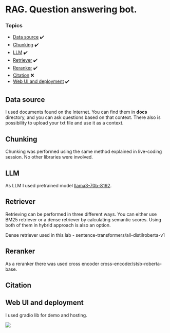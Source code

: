 # RAG. Question answering bot.

### Topics
  - [Data source](#data-source) ✔️
  - [Chunking](#chunking) ✔️
  - [LLM](#llm) ✔️
  - [Retriever](#retriever) ✔️
  - [Reranker](#reranker) ✔️
  - [Citation](#citation) ❌
  - [Web UI and deployment](#web-ui-and-deployment) ✔️


## Data source

I used documents found on the Internet. You can find them in **docs**  directory, and you can ask questions based on that context. There also is possibility to upload your txt file and use it as a context.

## Chunking
Chunking was performed using the same method explained in live-coding session. No other libraries were involved.

## LLM
As LLM I used pretrained model [llama3-70b-8192](https://huggingface.co/Groq/Llama-3-Groq-70B-Tool-Use).

## Retriever
Retrieving can be performed in three different ways. You can either use BM25 retriever or a dense retriever by calculating semantic scores. Using both of them in hybrid approach is also an option.

Dense retriever used in this lab - sentence-transformers/all-distilroberta-v1

## Reranker

As a reranker there was used cross encoder cross-encoder/stsb-roberta-base.
## Citation
## Web UI and deployment
I used gradio lib for demo and hosting.

![](https://i.giphy.com/media/v1.Y2lkPTc5MGI3NjExb3l5dHp1Y29vaDg4d3B1Z2dvdXE4aXBkN2t6cTdqbmU0eWxvcWJzcCZlcD12MV9pbnRlcm5hbF9naWZfYnlfaWQmY3Q9Zw/hrvRc3sDrlwRQdkubT/giphy.gif)
